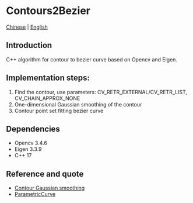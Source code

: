 Contours2Bezier
=========
[Chinese](README.md) | [English](README_EN.md)

## Introduction
C++ algorithm for contour to bezier curve based on Opencv and Eigen.

## Implementation steps:
1. Find the contour, use parameters: CV_RETR_EXTERNAL/CV_RETR_LIST, CV_CHAIN_APPROX_NONE
2. One-dimensional Gaussian smoothing of the contour
3. Contour point set fitting bezier curve

## Dependencies
* Opencv 3.4.6
* Eigen 3.3.9
* C++ 17

## Reference and quote
* [Contour Gaussian smoothing](https://blog.csdn.net/qq_15947787/article/details/78518834)
* [ParametricCurve](https://github.com/tanzby/ParametricCurve)
